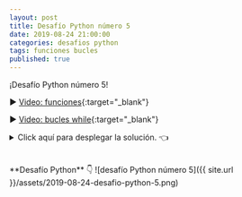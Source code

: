 ```yaml
---
layout: post
title: Desafío Python número 5
date: 2019-08-24 21:00:00
categories: desafios python
tags: funciones bucles
published: true
---
```


¡Desafío Python número 5!

▶️ [Video: funciones](https://youtu.be/IF34NgjldXs){:target="_blank"}

▶️ [Video: bucles while](https://youtu.be/Ll8Q48_yPIM﻿){:target="_blank"}

<details><summary>Click aquí para desplegar la solución. 👈</summary>
<br />La opción correcta es la a).
<br />
<br />✏️ Explicación:
<br />Esta función determina si el número n contiene al dígito d. Para esto, se recorre el número, obteniendo cada dígito desde el final (usando el operador módulo) y comparándolos con d. Si el dígito coincide con d, la función retorna True. Si finaliza la iteración sin encontrarlo, retorna False.
<br />
<br />
<div markdown="1">💻 [Código ejecutable](https://repl.it/@programacionde1/Python-Desafio-5){:target="_blank"}
  </div>
<br />
<div markdown="1">![Solución al desafío]({{ site.url }}/assets/2019-08-24-desafio-python-5-solucion.png)
  </div></details>

<br />
<br />
**Desafío Python** 👇
![desafío Python número 5]({{ site.url }}/assets/2019-08-24-desafio-python-5.png)
